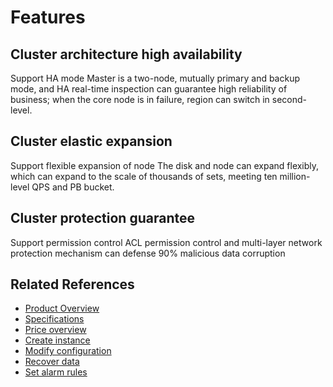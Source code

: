 # Features


## Cluster architecture high availability
Support HA mode
Master is a two-node, mutually primary and backup mode, and HA real-time inspection can guarantee high reliability of business; when the core node is in failure, region can switch in second-level.

## Cluster elastic expansion
Support flexible expansion of node
The disk and node can expand flexibly, which can expand to the scale of thousands of sets, meeting ten million-level QPS and PB bucket.

## Cluster protection guarantee
Support permission control
ACL permission control and multi-layer network protection mechanism can defense 90% malicious data corruption

## Related References

- [Product Overview](../Introduction/Overview.md)
- [Specifications](../Introduction/Specifications.md)
- [Price overview](../Pricing/Price-Overview.md)
- [Create instance](../Getting-Started/Create-Instance.md)
- [Modify configuration](../Operation-Guide/Instance-Management/Modify-Instance-Spec.md)
- [Recover data](../Operation-Guide/Backup/Restore-Instance.md)
- [Set alarm rules](../Operation-Guide/Monitoring/Alarm-Rules.md)


